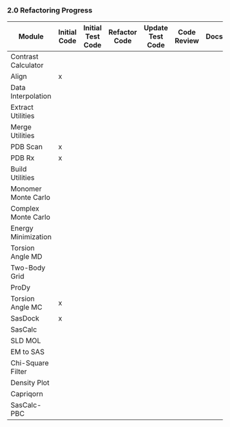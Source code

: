 
### 2.0 Refactoring Progress



| Module              | Initial Code | Initial Test Code | Refactor Code | Update Test Code | Code Review | Docs | Sassie-web Alpha | Sassie-web Beta | Sassie-web |
|---------------------|--------------|-------------------|---------------|------------------|-------------|------|------------------|-----------------|------------|
| Contrast Calculator |              |
| Align               |      x       | 
| Data Interpolation  |              |  
| Extract Utilities   |              |    
| Merge Utilities     |              |       
| PDB Scan            |      x       |   
| PDB Rx              |      x       |    
| Build Utilities     |              |   
| Monomer Monte Carlo |              |       
| Complex Monte Carlo |              |    
| Energy Minimization |              |    
| Torsion Angle MD    |              |     
| Two-Body Grid       |              |     
| ProDy               |              |   
| Torsion Angle MC    |      x       |        
| SasDock             |      x       |      
| SasCalc             |              |  
| SLD MOL             |              |   
| EM to SAS           |              |        
| Chi-Square Filter   |              |      
| Density Plot        |              |  
| Capriqorn           |              |      
| SasCalc-PBC         |              |  


